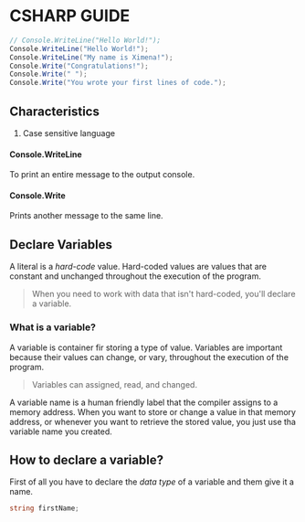 # CSHARP GUIDE

```C#
// Console.WriteLine("Hello World!");
Console.WriteLine("Hello World!");
Console.WriteLine("My name is Ximena!");
Console.Write("Congratulations!");
Console.Write(" ");
Console.Write("You wrote your first lines of code.");
```

## Characteristics 
1. Case sensitive language
#### Console.WriteLine
To print an entire message to the output console.
#### Console.Write
Prints another message to the same line.

## Declare Variables

A literal is a *hard-code* value. Hard-coded values are values that are constant and unchanged throughout the execution of the program. 

> When you need to work with data that isn't hard-coded, you'll declare a variable.

### What is a variable?
A variable is container fir storing a type of value. Variables are important because their values can change, or vary, throughout the execution of the program. 

> Variables can assigned, read, and changed.

A variable name is a human friendly label that the compiler assigns to a memory address. When you want to store or change a value in that memory address, or whenever you want to retrieve the stored value, you just use tha variable name you created.

## How to declare a variable?

First of all you have to declare the *data type* of a variable and them give it a name.


```C#
string firstName;
```

